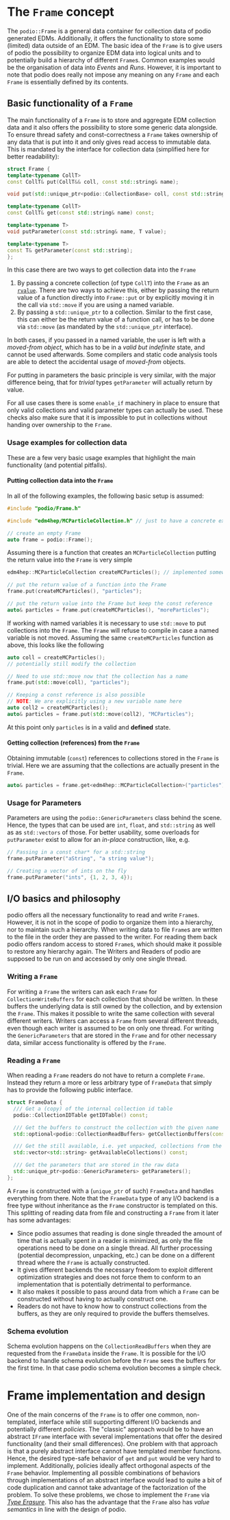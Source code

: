 # The `Frame` concept
The `podio::Frame` is a general data container for collection data of podio generated EDMs.
Additionally, it offers the functionality to store some (limited) data outside of an EDM.
The basic idea of the `Frame` is to give users of podio the possibility to organize EDM data into logical units and to potentially build a hierarchy of different `Frame`s.
Common examples would be the organisation of data into *Events* and *Runs*.
However, it is important to note that podio does really not impose any meaning on any `Frame` and each `Frame` is essentially defined by its contents.

## Basic functionality of a `Frame`
The main functionality of a `Frame` is to store and aggregate EDM collection data and it also offers the possibility to store some generic data alongside.
To ensure thread safety and const-correctness a `Frame` takes ownership of any data that is put into it and only gives read access to immutable data.
This is mandated by the interface for collection data (simplified here for better readability):
```cpp
struct Frame {
template<typename CollT>
const CollT& put(CollT&& coll, const std::string& name);

void put(std::unique_ptr<podio::CollectionBase> coll, const std::string& name);

template<typename CollT>
const CollT& get(const std::string& name) const;

template<typename T>
void putParameter(const std::string& name, T value);

template<typename T>
const T& getParameter(const std::string);
};
```
In this case there are two ways to get collection data into the `Frame`
1. By passing a concrete collection (of type `CollT`) into the `Frame` as an [`rvalue`](https://en.cppreference.com/w/cpp/language/value_category). There are two ways to achieve this, either by passing the return value of a function directly into `Frame::put` or by explicitly moving it in the call via `std::move` if you are using a named variable.
2. By passing a `std::unique_ptr` to a collection. Similar to the first case, this can either be the return value of a function call, or has to be done via `std::move` (as mandated by the `std::unique_ptr` interface).

In both cases, if you passed in a named variable, the user is left with a *moved-from object*, which has to be in a *valid but indefinite* state, and cannot be used afterwards.
Some compilers and static code analysis tools are able to detect the accidental usage of *moved-from* objects.

For putting in parameters the basic principle is very similar, with the major difference being, that for *trivial* types `getParameter` will actually return by value.

For all use cases there is some `enable_if` machinery in place to ensure that only valid collections and valid parameter types can actually be used.
These checks also make sure that it is impossible to put in collections without handing over ownership to the `Frame`.

### Usage examples for collection data
These are a few very basic usage examples that highlight the main functionality (and potential pitfalls).

#### Putting collection data into the `Frame`
In all of the following examples, the following basic setup is assumed:
```cpp
#include "podio/Frame.h"

#include "edm4hep/MCParticleCollection.h" // just to have a concrete example

// create an empty Frame
auto frame = podio::Frame();
```

Assuming there is a function that creates an `MCParticleCollection` putting the return value into the `Frame` is very simple
```cpp
edm4hep::MCParticleCollection createMCParticles(); // implemented somewhere else

// put the return value of a function into the Frame
frame.put(createMCParticles(), "particles");

// put the return value into the Frame but keep the const reference
auto& particles = frame.put(createMCParticles(), "moreParticles");
```

If working with named variables it is necessary to use `std::move` to put collections into the `Frame`.
The `Frame` will refuse to compile in case a named variable is not moved.
Assuming the same `createMCParticles` function as above, this looks like the following

```cpp
auto coll = createMCParticles();
// potentially still modify the collection

// Need to use std::move now that the collection has a name
frame.put(std::move(coll), "particles");

// Keeping a const reference is also possible
// NOTE: We are explicitly using a new variable name here
auto coll2 = createMCParticles();
auto& particles = frame.put(std::move(coll2), "MCParticles");
```
At this point only `particles` is in a valid and **defined** state.

#### Getting collection (references) from the `Frame`
Obtaining immutable (`const`) references to collections stored in the `Frame` is trivial.
Here we are assuming that the collections are actually present in the `Frame`.
```cpp
auto& particles = frame.get<edm4hep::MCParticleCollection>("particles");
```

### Usage for Parameters
Parameters are using the `podio::GenericParameters` class behind the scene.
Hence, the types that can be used are `int`, `float`, and `std::string` as well as as `std::vectors` of those.
For better usability, some overloads for `putParameter` exist to allow for an *in-place* construction, like, e.g.
```cpp
// Passing in a const char* for a std::string
frame.putParameter("aString", "a string value");

// Creating a vector of ints on the fly
frame.putParameter("ints", {1, 2, 3, 4});
```

## I/O basics and philosophy
podio offers all the necessary functionality to read and write `Frame`s.
However, it is not in the scope of podio to organize them into a hierarchy, nor
to maintain such a hierarchy. When writing data to file `Frame`s are written to
the file in the order they are passed to the writer. For reading them back podio
offers random access to stored `Frame`s, which should make it possible to
restore any hierarchy again. The Writers and Readers of podio are supposed to be
run on and accessed by only one single thread.

### Writing a `Frame`
For writing a `Frame` the writers can ask each `Frame` for `CollectionWriteBuffers` for each collection that should be written.
In these buffers the underlying data is still owned by the collection, and by extension the `Frame`.
This makes it possible to write the same collection with several different writers.
Writers can access a `Frame` from several different threads, even though each writer is assumed to be on only one thread.
For writing the `GenericParameters` that are stored in the `Frame` and for other necessary data, similar access functionality is offered by the `Frame`.

### Reading a `Frame`
When reading a `Frame` readers do not have to return a complete `Frame`.
Instead they return a more or less arbitrary type of `FrameData` that simply has to provide the following public interface.
```cpp
struct FrameData {
  /// Get a (copy) of the internal collection id table
  podio::CollectionIDTable getIDTable() const;

  /// Get the buffers to construct the collection with the given name
  std::optional<podio::CollectionReadBuffers> getCollectionBuffers(const std::string& name);

  /// Get the still available, i.e. yet unpacked, collections from the raw data
  std::vector<std::string> getAvailableCollections() const;

  /// Get the parameters that are stored in the raw data
  std::unique_ptr<podio::GenericParameters> getParameters();
};
```
A `Frame` is constructed with a (`unique_ptr` of such) `FrameData` and handles everything from there.
Note that the `FrameData` type of any I/O backend is a free type without inheritance as the `Frame` constructor is templated on this.
This splitting of reading data from file and constructing a `Frame` from it later has some advantages:
- Since podio assumes that reading is done single threaded the amount of time that is actually spent in a reader is minimized, as only the file operations need to be done on a single thread. All further processing (potential decompression, unpacking, etc.) can be done on a different thread where the `Frame` is actually constructed.
- It gives different backends the necessary freedom to exploit different optimization strategies and does not force them to conform to an implementation that is potentially detrimental to performance.
- It also makes it possible to pass around data from which a `Frame` can be constructed without having to actually construct one.
- Readers do not have to know how to construct collections from the buffers, as they are only required to provide the buffers themselves.

### Schema evolution
Schema evolution happens on the `CollectionReadBuffers` when they are requested from the `FrameData` inside the `Frame`.
It is possible for the I/O backend to handle schema evolution before the `Frame` sees the buffers for the first time.
In that case podio schema evolution becomes a simple check.

# Frame implementation and design
One of the main concerns of the `Frame` is to offer one common, non-templated, interface while still supporting different I/O backends and potentially different *policies*.
The "classic" approach would be to have an abstract `IFrame` interface with several implementations that offer the desired functionality (and their small differences).
One problem with that approach is that a purely abstract interface cannot have templated member functions. Hence, the desired type-safe behavior of `get` and `put` would be very hard to implement.
Additionally, policies ideally affect orthogonal aspects of the `Frame` behavior.
Implementing all possible combinations of behaviors through implementations of an abstract interface would lead to quite a bit of code duplication and cannot take advantage of the factorization of the problem.
To solve these problems, we chose to implement the `Frame` via [*Type Erasure*](https://en.wikibooks.org/wiki/More_C%2B%2B_Idioms/Type_Erasure).
This also has the advantage that the `Frame` also has *value semantics* in line with the design of podio.
